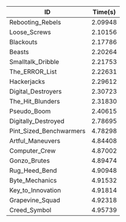 |ID|Time(s)|
|-|-|
|Rebooting_Rebels|2.09948|
|Loose_Screws|2.10156|
|Blackouts|2.17786|
|Beasts|2.20264|
|Smalltalk_Dribble|2.21753|
|The_ERROR_List|2.22631|
|Hackerjacks|2.29612|
|Digital_Destroyers|2.30723|
|The_Hit_Blunders|2.31830|
|Pseudo_Boom|2.40615|
|Digitally_Destroyed|2.78695|
|Pint_Sized_Benchwarmers|4.78298|
|Artful_Maneuvers|4.84408|
|Computer_Crew|4.87002|
|Gonzo_Brutes|4.89474|
|Rug_Heed_Bend|4.90948|
|Byte_Mechanics|4.91532|
|Key_to_Innovation|4.91814|
|Grapevine_Squad|4.92318|
|Creed_Symbol|4.95739|
